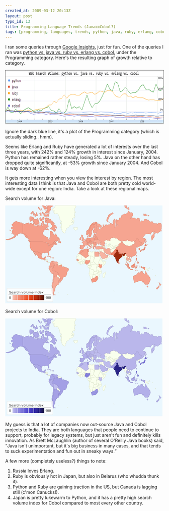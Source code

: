 ```yaml
--- 
created_at: 2009-03-12 20:13Z
layout: post
typo_id: 13
title: Programming Language Trends (Java==Cobol?)
tags: [programming, languages, trends, python, java, ruby, erlang, cobol]
---
```

<p>I ran some queries through <a href="http://www.google.com/insights">Google Insights</a>, just for fun. One of the queries I ran was <a href="http://www.google.com/insights/search/#cat=31&q=python%2Cjava%2Cruby%2Cerlang%2Ccobol&cmpt=q">python vs. java vs. ruby vs. erlang vs. cobol</a>, under the Programming category. Here's the resulting graph of growth relative to category.</p>
<p><img height="169" width="710" alt="" src="/files/img/google-lang-trends.png" /></p>
<p>Ignore the dark blue line, it's a plot of the Programming category (which is actually sliding.. hmm).</p>
<p>Seems like Erlang and Ruby have generated a lot of interests over the last three years, with 242% and 124% growth in interest since January, 2004. Python has remained rather steady, losing 5%. Java on the other hand has dropped quite significantly, at -53% growth since January 2004. And Cobol is way down at -62%.</p>
<p>It gets more interesting when you view the interest by region. The most interesting data I think is that Java and Cobol are both pretty cold world-wide except for one region: India. Take a look at these regional maps.</p>
<p>Search volume for Java:</p>
<p><img height="310" width="500" alt="" src="/files/img/java-trends.png" /></p>
<p>Search volume for Cobol:</p>
<p><img height="310" width="500" alt="" src="/files/img/cobol-trends.png" /></p>
<p>My guess is that a lot of companies now out-source Java and Cobol projects to India. They are both languages that people need to continue to support, probably for legacy systems, but just aren't fun and definitely kills innovation. As Brett McLaughlin (author of several O'Reilly Java books) said, <q>Java isn't unimportant, but it's big business in many cases, and that tends to suck experimentation and fun out in sneaky ways.</q></p>
<p>A few more (completely useless?) things to note:</p>
<ol>
    <li>Russia loves Erlang.</li>
    <li>Ruby is obviously hot in Japan, but also in Belarus (who whudda thunk it).</li>
    <li>Python and Ruby are gaining traction in the US, but Canada is lagging still (c'mon Canucks!).</li>
    <li>Japan is pretty lukewarm to Python, and it has a pretty high search volume index for Cobol compared to most every other country.</li>
</ol>
<p>&nbsp;</p>
